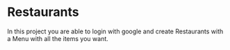 # Restaurants
In this project you are able to login with google and create Restaurants with a Menu with all the items you want.
